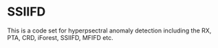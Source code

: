 # SSIIFD
This is a code set for hyperpsectral anomaly detection including the RX, PTA, CRD, iForest, SSIIFD, MFIFD etc.
